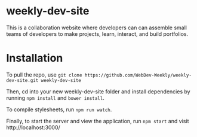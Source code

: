 # weekly-dev-site
This is a collaboration website where developers can can assemble small teams of developers to make projects, learn, interact, and build portfolios.

# Installation
To pull the repo, use `git clone https://github.com/WebDev-Weekly/weekly-dev-site.git weekly-dev-site`

Then, cd into your new weekly-dev-site folder and install dependencies by running `npm install` and `bower install`.

To compile stylesheets, run `npm run watch`.

Finally, to start the server and view the application, run `npm start` and visit http://localhost:3000/

###
